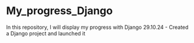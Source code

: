# My_progress_Django
In this repository, I will display my progress with Django
29.10.24 - Created a Django project and launched it
